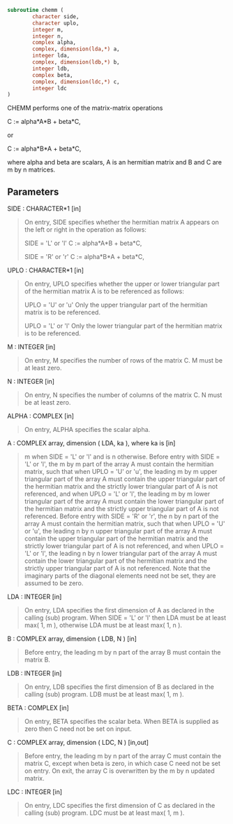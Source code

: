 ```fortran
subroutine chemm (
        character side,
        character uplo,
        integer m,
        integer n,
        complex alpha,
        complex, dimension(lda,*) a,
        integer lda,
        complex, dimension(ldb,*) b,
        integer ldb,
        complex beta,
        complex, dimension(ldc,*) c,
        integer ldc
)
```

CHEMM  performs one of the matrix-matrix operations

C := alpha\*A\*B + beta\*C,

or

C := alpha\*B\*A + beta\*C,

where alpha and beta are scalars, A is an hermitian matrix and  B and
C are m by n matrices.

## Parameters
SIDE : CHARACTER\*1 [in]
> On entry,  SIDE  specifies whether  the  hermitian matrix  A
> appears on the  left or right  in the  operation as follows:
> 
> SIDE = 'L' or 'l'   C := alpha\*A\*B + beta\*C,
> 
> SIDE = 'R' or 'r'   C := alpha\*B\*A + beta\*C,

UPLO : CHARACTER\*1 [in]
> On  entry,   UPLO  specifies  whether  the  upper  or  lower
> triangular  part  of  the  hermitian  matrix   A  is  to  be
> referenced as follows:
> 
> UPLO = 'U' or 'u'   Only the upper triangular part of the
> hermitian matrix is to be referenced.
> 
> UPLO = 'L' or 'l'   Only the lower triangular part of the
> hermitian matrix is to be referenced.

M : INTEGER [in]
> On entry,  M  specifies the number of rows of the matrix  C.
> M  must be at least zero.

N : INTEGER [in]
> On entry, N specifies the number of columns of the matrix C.
> N  must be at least zero.

ALPHA : COMPLEX [in]
> On entry, ALPHA specifies the scalar alpha.

A : COMPLEX array, dimension ( LDA, ka ), where ka is [in]
> m  when  SIDE = 'L' or 'l'  and is n  otherwise.
> Before entry  with  SIDE = 'L' or 'l',  the  m by m  part of
> the array  A  must contain the  hermitian matrix,  such that
> when  UPLO = 'U' or 'u', the leading m by m upper triangular
> part of the array  A  must contain the upper triangular part
> of the  hermitian matrix and the  strictly  lower triangular
> part of  A  is not referenced,  and when  UPLO = 'L' or 'l',
> the leading  m by m  lower triangular part  of the  array  A
> must  contain  the  lower triangular part  of the  hermitian
> matrix and the  strictly upper triangular part of  A  is not
> referenced.
> Before entry  with  SIDE = 'R' or 'r',  the  n by n  part of
> the array  A  must contain the  hermitian matrix,  such that
> when  UPLO = 'U' or 'u', the leading n by n upper triangular
> part of the array  A  must contain the upper triangular part
> of the  hermitian matrix and the  strictly  lower triangular
> part of  A  is not referenced,  and when  UPLO = 'L' or 'l',
> the leading  n by n  lower triangular part  of the  array  A
> must  contain  the  lower triangular part  of the  hermitian
> matrix and the  strictly upper triangular part of  A  is not
> referenced.
> Note that the imaginary parts  of the diagonal elements need
> not be set, they are assumed to be zero.

LDA : INTEGER [in]
> On entry, LDA specifies the first dimension of A as declared
> in the  calling (sub) program. When  SIDE = 'L' or 'l'  then
> LDA must be at least  max( 1, m ), otherwise  LDA must be at
> least max( 1, n ).

B : COMPLEX array, dimension ( LDB, N ) [in]
> Before entry, the leading  m by n part of the array  B  must
> contain the matrix B.

LDB : INTEGER [in]
> On entry, LDB specifies the first dimension of B as declared
> in  the  calling  (sub)  program.   LDB  must  be  at  least
> max( 1, m ).

BETA : COMPLEX [in]
> On entry,  BETA  specifies the scalar  beta.  When  BETA  is
> supplied as zero then C need not be set on input.

C : COMPLEX array, dimension ( LDC, N ) [in,out]
> Before entry, the leading  m by n  part of the array  C must
> contain the matrix  C,  except when  beta  is zero, in which
> case C need not be set on entry.
> On exit, the array  C  is overwritten by the  m by n updated
> matrix.

LDC : INTEGER [in]
> On entry, LDC specifies the first dimension of C as declared
> in  the  calling  (sub)  program.   LDC  must  be  at  least
> max( 1, m ).

